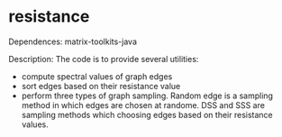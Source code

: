 # resistance

Dependences:
matrix-toolkits-java

Description:
The code is to provide several utilities:
- compute spectral values of graph edges
- sort edges based on their resistance value
- perform three types of graph sampling.
Random edge is a sampling method in which edges are chosen at randome.
DSS and SSS are sampling methods which choosing edges based on their resistance values.

